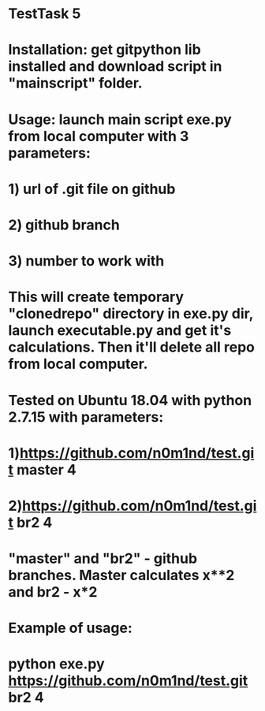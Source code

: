 # TestTask 5
# Installation: get gitpython lib installed and download script in "mainscript" folder.
# Usage: launch main script exe.py from local computer with 3 parameters:
# 1) url of .git file on github
# 2) github branch
# 3) number to work with
# This will create temporary "clonedrepo" directory in exe.py dir, launch executable.py and get it's calculations. Then it'll delete all repo from local computer.

# Tested on Ubuntu 18.04 with python 2.7.15 with parameters:
# 1)https://github.com/n0m1nd/test.git master 4
# 2)https://github.com/n0m1nd/test.git br2 4
# "master" and "br2" - github branches. Master calculates x**2 and br2 - x*2

# Example of usage:
# python exe.py https://github.com/n0m1nd/test.git br2 4

